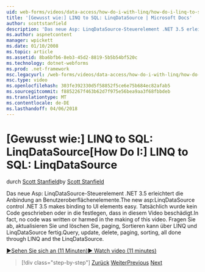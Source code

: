 ```yaml
---
uid: web-forms/videos/data-access/how-do-i-with-linq/how-do-i-linq-to-sql-linqdatasource
title: '[Gewusst wie:] LINQ to SQL: LinqDataSource | Microsoft Docs'
author: scottstanfield
description: 'Das neue Asp: LinqDataSource-Steuerelement .NET 3.5 erleichtert die Anbindung an Benutzeroberflächenelemente. Tatsächlich wurde kein Code geschrieben oder in die festlegen, dass in diesem Video beschädigt. Abfrage, Upd...'
ms.author: aspnetcontent
manager: wpickett
ms.date: 01/10/2008
ms.topic: article
ms.assetid: 8ba6bfb6-8eb3-45d2-8819-5b5b54bf520c
ms.technology: dotnet-webforms
ms.prod: .net-framework
msc.legacyurl: /web-forms/videos/data-access/how-do-i-with-linq/how-do-i-linq-to-sql-linqdatasource
msc.type: video
ms.openlocfilehash: 303fe392330d5f58852f5ce6e75b684ec82afab5
ms.sourcegitcommit: f8852267f463b62d7f975e56bea9aa3f68fbbdeb
ms.translationtype: MT
ms.contentlocale: de-DE
ms.lasthandoff: 04/06/2018
---
```

<a name="how-do-i-linq-to-sql-linqdatasource"></a><span data-ttu-id="4dc7d-105">[Gewusst wie:] LINQ to SQL: LinqDataSource</span><span class="sxs-lookup"><span data-stu-id="4dc7d-105">[How Do I:] LINQ to SQL: LinqDataSource</span></span>
====================
<span data-ttu-id="4dc7d-106">durch [Scott Stanfield](https://github.com/scottstanfield)</span><span class="sxs-lookup"><span data-stu-id="4dc7d-106">by [Scott Stanfield](https://github.com/scottstanfield)</span></span>

<span data-ttu-id="4dc7d-107">Das neue Asp: LinqDataSource-Steuerelement .NET 3.5 erleichtert die Anbindung an Benutzeroberflächenelemente.</span><span class="sxs-lookup"><span data-stu-id="4dc7d-107">The new asp:LinqDataSource control .NET 3.5 makes binding to UI elements easy.</span></span> <span data-ttu-id="4dc7d-108">Tatsächlich wurde kein Code geschrieben oder in die festlegen, dass in diesem Video beschädigt.</span><span class="sxs-lookup"><span data-stu-id="4dc7d-108">In fact, no code was written or harmed in the making of this video.</span></span> <span data-ttu-id="4dc7d-109">Fragen Sie ab, aktualisieren Sie und löschen Sie, paging, Sortieren kann über LINQ und LinqDataSource fertig.</span><span class="sxs-lookup"><span data-stu-id="4dc7d-109">Query, update, delete, paging, sorting, all done through LINQ and the LinqDataSource.</span></span>

[<span data-ttu-id="4dc7d-110">&#9654;Sehen Sie sich an (11 Minuten)</span><span class="sxs-lookup"><span data-stu-id="4dc7d-110">&#9654; Watch video (11 minutes)</span></span>](https://channel9.msdn.com/Blogs/ASP-NET-Site-Videos/how-do-i-linq-to-sql-linqdatasource)

> [!div class="step-by-step"]
> <span data-ttu-id="4dc7d-111">[Zurück](how-do-i-linq-to-sql-updating-the-database.md)
> [Weiter](how-do-i-linq-to-sql-custom-linqdatasource.md)</span><span class="sxs-lookup"><span data-stu-id="4dc7d-111">[Previous](how-do-i-linq-to-sql-updating-the-database.md)
[Next](how-do-i-linq-to-sql-custom-linqdatasource.md)</span></span>
